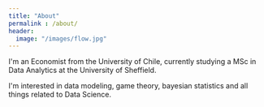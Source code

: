 ```yaml
---
title: "About"
permalink : /about/
header:
  image: "/images/flow.jpg"
---
```


I'm an Economist from the University of Chile, currently studying a MSc in Data Analytics at the University of Sheffield.

I'm interested in data modeling, game theory, bayesian statistics and all things related to Data Science.
